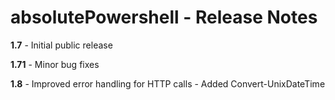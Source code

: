 # absolutePowershell - Release Notes

**1.7**
	- Initial public release

**1.71** 
	- Minor bug fixes

**1.8** 
	- Improved error handling for HTTP calls
	- Added Convert-UnixDateTime
